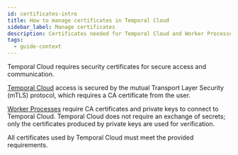 ```yaml
---
id: certificates-intro
title: How to manage certificates in Temporal Cloud
sidebar_label: Manage certificates
description: Certificates needed for Temporal Cloud and Worker Processes
tags:
  - guide-context
---
```


Temporal Cloud requires security certificates for secure access and communication.

[Temporal Cloud](https://temporal.io/cloud) access is secured by the mutual Transport Layer Security (mTLS) protocol, which requires a CA certificate from the user.

[Worker Processes](/workers/#worker-process) require CA certificates and private keys to connect to Temporal Cloud.
Temporal Cloud does not require an exchange of secrets; only the certificates produced by private keys are used for verification.

All certificates used by Temporal Cloud must meet the provided requirements.
